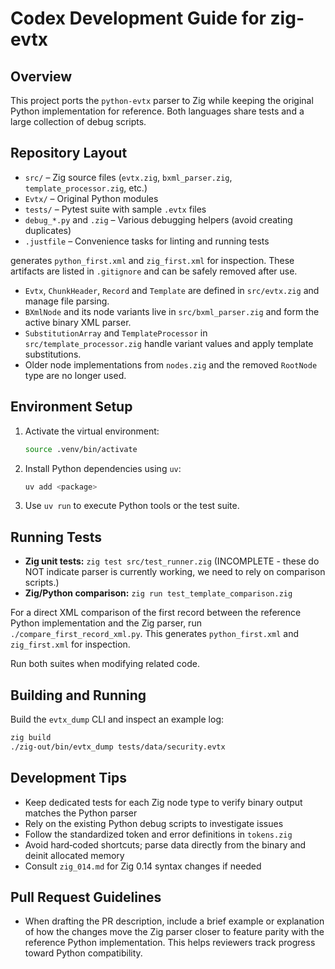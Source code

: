 # Codex Development Guide for zig-evtx

## Overview
This project ports the `python-evtx` parser to Zig while keeping the original
Python implementation for reference.  Both languages share tests and a large
collection of debug scripts.

## Repository Layout
- `src/` – Zig source files (`evtx.zig`, `bxml_parser.zig`, `template_processor.zig`, etc.)
- `Evtx/` – Original Python modules
- `tests/` – Pytest suite with sample `.evtx` files
- `debug_*.py` and `.zig` – Various debugging helpers (avoid creating duplicates)
- `.justfile` – Convenience tasks for linting and running tests

generates `python_first.xml` and `zig_first.xml` for inspection. These artifacts
are listed in `.gitignore` and can be safely removed after use.
- `Evtx`, `ChunkHeader`, `Record` and `Template` are defined in `src/evtx.zig` and manage file parsing.
- `BXmlNode` and its node variants live in `src/bxml_parser.zig` and form the active binary XML parser.
- `SubstitutionArray` and `TemplateProcessor` in `src/template_processor.zig` handle variant values and apply template substitutions.
- Older node implementations from `nodes.zig` and the removed `RootNode` type are no longer used.

## Environment Setup
1. Activate the virtual environment:
   ```bash
   source .venv/bin/activate
   ```
2. Install Python dependencies using `uv`:
   ```bash
   uv add <package>
   ```
3. Use `uv run` to execute Python tools or the test suite.

## Running Tests
- **Zig unit tests:** `zig test src/test_runner.zig` (INCOMPLETE - these do NOT indicate parser is currently working, we need to rely on comparison scripts.)
- **Zig/Python comparison:** `zig run test_template_comparison.zig`

For a direct XML comparison of the first record between the reference Python
implementation and the Zig parser, run `./compare_first_record_xml.py`. This
generates `python_first.xml` and `zig_first.xml` for inspection.

Run both suites when modifying related code.

## Building and Running
Build the `evtx_dump` CLI and inspect an example log:
```bash
zig build
./zig-out/bin/evtx_dump tests/data/security.evtx
```

## Development Tips
- Keep dedicated tests for each Zig node type to verify binary output matches the Python parser
- Rely on the existing Python debug scripts to investigate issues
- Follow the standardized token and error definitions in `tokens.zig`
- Avoid hard‑coded shortcuts; parse data directly from the binary and deinit allocated memory
- Consult `zig_014.md` for Zig 0.14 syntax changes if needed

## Pull Request Guidelines
- When drafting the PR description, include a brief example or explanation of
  how the changes move the Zig parser closer to feature parity with the
  reference Python implementation. This helps reviewers track progress toward
  Python compatibility.

